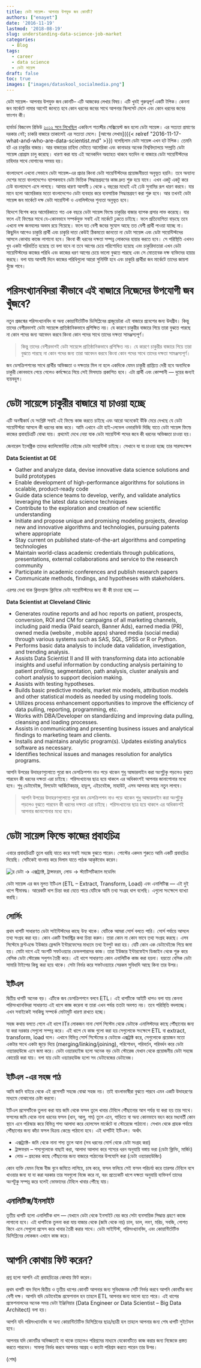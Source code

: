 ```yaml
---
title: ডেটা সায়েন্স- আপনার উপযুক্ত জব কোনটি?
authors: ["enayet"]
date: '2016-11-19'
lastmod: '2018-08-19'
slug: understanding-data-science-job-market
categories:
  - Blog
tags:
  - career
  - data science
  - ডেটা সায়েন্স
draft: false
toc: true
images: ["images/dataskool_socialmedia.png"]
---
```


ডেটা সায়েন্স- আপনার উপযুক্ত জব কোনটি– এটি আজকের লেখার বিষয়। এটি খুবই গুরুত্বপূর্ণ একটি টপিক। কেননা জব মার্কেটে নামার আগেই জানতে হবে কোন ধরনের জবের সাথে আপনার স্কিলসেট মেলে এবং কোন ধরনের জবের ফাংশন কী।

হার্ভার্ড বিজনেস রিভিউ [২০১২ সনে লিখেছিল](https://hbr.org/2012/10/data-scientist-the-sexiest-job-of-the-21st-century) একবিংশ শতাব্দীর সেক্সিয়েস্ট জব হলো ডেটা সায়েন্স। এর সত্যতা প্রমাণের দরকার নেই; চাকরি বাজারে তাকালেই এর সত্যতা মেলে। [আগের লেখায়]({{< relref "2016-11-17-what-and-who-are-data-scientist.md" >}}) বলেছিলাম ডেটা সায়েন্স এখন হট টপিক। তেমনি হট এর চাকুরির বাজার। আর বাজারের চাহিদা মেটাতে আমেরিকা এবং কানাডার অনেক বিশ্ববিদ্যালয়ে সম্প্রতি ডেটা সায়েন্স প্রোগ্রাম চালু করেছে। ধারণা করা যায় এই অনেকদিন অব্যাহত থাকবে যতদিন না বাজারে ডেটা সায়েন্টিস্টদের চাহিদার সাথে যোগানের সমন্বয় হয়।

বাংলাদেশে এখনো সেভাবে ডেটা সায়েন্স-এর প্রচার কিংবা ডেটা সায়েন্টিস্টদের প্রয়োজনীয়তা অনুভূত হয়নি। তবে অন্যান্য দেশের মতো বাংলাদেশেও ব্যাপকভাবে ডেটা ভিত্তিক সিদ্ধান্তগ্রহণের কাজ দ্রুত শুরু হয়ে যাবে। এখন একটু একটু করে ঢেউ বাংলাদেশে এসে লাগছে। আমার ধারণা আগামী ১ থেকে ২ বছরের মধ্যেই এই ঢেউ সুনামির রূপ ধারণ করবে। যার মানে হলো আমেরিকার মতো বাংলাদেশেও ডেটা ব্যবহার করে ব্যবসায়িক সিদ্ধান্তগ্রহণ করা শুরু হবে। আর তখনই ডেটা সায়েন্স জব মার্কেটে দক্ষ ডেটা সায়েন্টিস্ট ও এনালিস্টদের শুন্যতা অনুভূত হবে।

বিদেশে বিশেষ করে আমেরিকাতে গত এক বছরে ডেটা সায়েন্স ফিল্ডে চাকুরির বাজার ব্যাপক প্রসার লাভ করেছে। যার ফলে এই ফিল্ডের সাথে যে-কোনভাবে সম্পর্কযুক্ত সবাই এই মার্কেটে ঢুকতে চাইছে। ফলে প্রতিযোগিতা বাড়ছে তবে এখনো দক্ষ জনবলের অভাব রয়ে গিয়েছে। ফলে যত বেশী জবের সুযোগ আছে তত বেশী প্রার্থী পাওয়া যাচ্ছে না। কিছুদিন আগেও চাকুরি প্রার্থী এবং চাকুরি দাতা কেউই ঠিকমতো জানতো না ডেটা সায়েন্স এবং ডেটা সায়েন্টিস্টদের আসলে কোথায় কাজে লাগানো হবে। কিংবা কী ধরনের দক্ষতা সম্পন্ন লোকদের হায়ার করতে হবে। সে পরিস্থিতি এখনও খুব একটা পরিবর্তিত হয়েছে তা বলা যাবে না তবে আগের চেয়ে পরিশোধিত হয়েছে এবং চাকুরিদাতারা এখন ডেটা সায়েন্টিস্টদের কাজের পরিধি এবং কাজের ধরণ আগের চেয়ে ভালো বুঝতে পারছে এবং সে মোতাবেক দক্ষ ব্যক্তিদের হায়ার করছে। বলা যায় আগামী দিনে কাজের পরিধিগুলো আরো সুনির্দিষ্ট হবে এবং চাকুরি প্রার্থীরা জব মার্কেটে তাদের জায়গা খুঁজে পাবে।

# পরিসংখ্যানবিদরা কীভাবে এই বাজারে নিজেদের উপযোগী জব খুঁজবে?

নতুন প্রজন্মের পরিসংখ্যানবিদ বা অন্য কোয়ান্টিটেটিভ ডিসিপ্লিনের গ্রাজুয়েটরা এই বাজারে প্রবেশের জন্য উদগ্রীব। কিন্তু তাদের বেশীরভাগই ডেটা সায়েন্সে প্রাতিষ্ঠানিকভাবে প্রশিক্ষিত নয়। যে কারণে চাকুরীর বাজারে গিয়ে তারা বুঝতে পারছে না কোন পদের জন্য আবেদন করবে কিংবা কোন পদের সাথে তাদের দক্ষতা সামঞ্জস্যপূর্ণ।

>কিন্তু তাদের বেশীরভাগই ডেটা সায়েন্সে প্রাতিষ্ঠানিকভাবে প্রশিক্ষিত নয়। যে কারণে চাকুরীর বাজারে গিয়ে তারা বুঝতে পারছে না কোন পদের জন্য তারা আবেদন করবে কিংবা কোন পদের সাথে তাদের দক্ষতা সামঞ্জস্যপূর্ণ।

জব ডেসক্রিপশনের সাথে প্রার্থীর অভিজ্ঞতা ও দক্ষতার মিল না হলে একদিকে যেমন চাকুরী প্রাপ্তিতে দেরী হবে অন্যদিকে চাকুরী কোনভাবে পেয়ে গেলেও কর্মক্ষেত্রে গিয়ে সেই মিসম্যাচ প্রকাশিত হবে। এটা প্রার্থী এবং কোম্পানী — দুয়ের জন্যই ব্যয়বহুল।

# ডেটা সায়েন্সে চাকুরীর বাজারে যা চাওয়া হচ্ছে
এটি অনস্বীকার্য যে সংশ্লিষ্ট সবাই এই ফিল্ডে কাজ করতে চাইছে এবং আরো অনেকেই উঁকি মেরে দেখছে যে ডেটা সায়েন্টিস্টরা আসলে কী ধরনের কাজ  করে। আমি এখানে এটা হাই-লেভেল ওভারভিউ দিচ্ছি যাতে ডেটা সায়েন্স ফিল্ডে কাজের প্রবাহচিত্রটি বোঝা যায়। প্রথমেই দেখে নেয়া যাক ডেটা সায়েন্টিস্ট পদের জবে কী ধরনের অভিজ্ঞতা চাওয়া হয়।

জেনারেল ইলেক্ট্রিক তাদের ক্যালিফোর্নিয়া বেইজে ডেটা সায়েন্টিস্ট চাইছে। সেখানে যা যা চাওয়া হচ্ছে তার সারসংক্ষেপ 

**Data Scientist at GE**

- Gather and analyze data, devise innovative data science solutions and build prototypes
- Enable development of high-performance algorithms for solutions in scalable, product-ready code
- Guide data science teams to develop, verify, and validate analytics leveraging the latest data science techniques
- Contribute to the exploration and creation of new scientific understanding
- Initiate and propose unique and promising modeling projects, develop new and innovative algorithms and technologies, pursuing patents where appropriate
- Stay current on published state-of-the-art algorithms and competing technologies
- Maintain world-class academic credentials through publications, presentations, external collaborations and service to the research community
- Participate in academic conferences and publish research papers
- Communicate methods, findings, and hypotheses with stakeholders.

এরপর দেখা যাক ক্লিভল্যান্ড ক্লিনিকে ডেটা সায়েন্টিস্টদের জন্য কী কী চাওয়া হচ্ছে —

**Data Scientist at Cleveland Clinic**

- Generates routine reports and ad hoc reports on patient, prospects, conversion, ROI and CM for campaigns of all marketing channels, including paid media (Paid search, Banner Ads), earned media (PR), owned media (website , mobile apps) shared media (social media) through various systems such as SAS, SQL, SPSS or R or Python.
- Performs basic data analysis to include data validation, investigation, and trending analysis.
- Assists Data Scientist II and III with transforming data into actionable insights and useful information by conducting analysis pertaining to patient profiling, segmentation, path analysis, cluster analysis and cohort analysis to support decision making.
- Assists with testing hypotheses.
- Builds basic predictive models, market mix models, attribution models and other statistical models as needed by using modeling tools.
- Utilizes process enhancement opportunities to improve the efficiency of data pulling, reporting, programming, etc.
- Works with DBA/Developer on standardizing and improving data pulling, cleansing and loading processes.
- Assists in communicating and presenting business issues and analytical findings to marketing team and clients.
- Installs and maintains analytic program(s). Updates existing analytics software as necessary.
- Identifies technical issues and manages resolution for analytics programs.

আপনি উপরের উদাহরণগুলোতে পুরো জব ডেসক্রিপশন নাও পড়ে থাকেন শুধু আন্ডারলাইন করা অংশুটুকু পড়লেও বুঝতে পারবেন কী ধরনের দক্ষতা এরা চাইছে। পরিসংখ্যানের ছাত্র হয়ে থাকলে এর অধিকাংশই আপনার জানাশোনার মধ্যে হবে। শুধু ডেটাবেইজ, বিগডেটা আর্কিটেকচার, হাডুপ, এইচবেইজ, মাহাউট, এসব আপনার কাছে নতুন লাগবে।

>আপনি উপরের উদাহরণগুলোতে পুরো জব ডেসক্রিপশন নাও পড়ে থাকেন শুধু আন্ডারলাইন করা অংশুটুকু পড়লেও বুঝতে পারবেন কী ধরনের দক্ষতা এরা চাইছে। পরিসংখ্যানের ছাত্র হয়ে থাকলে এর অধিকাংশই আপনার জানাশোনার মধ্যে হবে।

# ডেটা সায়েন্স ফিল্ডে কাজের প্রবাহচিত্র
এবারে প্রবাহচিত্রটি তুলে ধরছি যাতে করে সবাই সহজে বুঝতে পারেন। পোস্টের একদম শুরুতে আমি একটি প্রবাহচিত্র দিয়েছি। সেটিকেই বাংলায় করে দিলাম যাতে পাঠক আকৃষ্টবোধ করেন।

![র ডেটা -> এক্সট্র্যাক্ট, ট্রান্সফরম, লোড -> স্ট্যাটিসটিক্যাল মডেলিং](/images/etl-bangla.png "র ডেটা -> এক্সট্র্যাক্ট, ট্রান্সফরম, লোড -> স্ট্যাটিসটিক্যাল মডেলিং")

ডেটা সায়েন্স এর জব মূলত ইটিএল (ETL – Extract, Transform, Load) এবং এনালিটিক্স — এই দুই ধাপে সীমাবদ্ধ। আরেকটি ধাপ চিন্তা করা যেতে পারে যেটিকে আমি তথ্য সংগ্রহ ধাপ বলেছি। এগুলো সংক্ষেপে ব্যাখ্যা করছি।

## সোর্সিং

প্রথম ধাপটি সাধারণত ডেটা সাইন্টিস্টদের কাছে উহ্য থাকে। যেটিকে আমরা সোর্স বলতে পারি। সোর্স পর্যায়ে আসলে তথ্য সংগ্রহ করা হয়। কোন একটি ইন্ডাস্ট্রির কথা চিন্তা করুন। তারা কোন না কোন ভাবে তথ্য সংগ্রহ করছে। এসব সিস্টেমে ফ্রন্টএন্ডে ইউজার ফ্রেন্ডলি ইন্টারফেসের মাধ্যমে তথ্য ইনপুট করা হয়। যেটি কোন এক ডেটাবেইজে গিয়ে জমা হয়। মোটা দাগে এই অংশটি সফটওয়্যার ডেভলপারদের কাজ। তারা ইউজার ইন্টারফেইস ডিজাইন থেকে শুরু করে বেসিক ডেটা স্টোরেজ সলুশন তৈরী করে। এই ধাপে সাধারণত কোন এনালিটিক কাজ করা হয়না। হয়তো বেসিক ডেটা সামারি টাইপের কিছু করা হয়ে থাকে। সেটা নির্ভর করে সফটওয়্যারে সেরকম সুবিধাদি আছে কিনা তার উপর।

## ইটিএল
দ্বিতীয় ধাপটি অনেক বড়। এটিকে জব ডেসক্রিপশনে বলবে ETL। এই ধাপটিকে আইটি ধাপও বলা যায় কেননা পরিসংখ্যানবিদরা সাধারণত এই ধাপে কাজ করেনা বা তারা এখন পর্যন্ত ততটা অবগত নয়। তবে পরিস্থিতি বদলাচ্ছে। এখন সবাইকেই সবকিছু সম্পর্কে মোটামুটি ধারণা রাখতে হচ্ছে।

সহজ কথায় বলতে গেলে এই ধাপে ITর লোকজন নানা সোর্স সিস্টেম থেকে ডেটাকে এনালিস্টদের কাছে পৌঁছানোর জন্য যা করা দরকার সেগুলো সম্পন্ন করে। এই ধাপে যে কাজ গুলো করা হয় সেগুলোকে সংক্ষেপে ETL বা extract, transform, load বলে। এখানে বিভিন্ন সোর্স সিস্টেমের র ডেটাকে এক্সট্রাক্ট করে, সেগুলোকে প্রয়োজন মতো একটার সাথে একটা জুড়ে দিয়ে (merging/linking/joining), পরিশোধন, পরিবর্তন, পরিবর্ধন করে ডেটা ওয়্যারহাউজে এনে জমা করে। ডেটা ওয়্যারহাইজ হলো অনেক বড় ডেটা স্টোরেজ যেখান থেকে প্রয়োজনীয় ডেটা সহজে কোয়েরি করা যায়। বলা যায় ডেটা ওয়্যারহাউজ হলো সব ডেটাবেজের ডেটাবেজ।

## ইটিএল -এর সহজ পাঠ
আমি জানি বাইরে থেকে এই প্রসেসটি সহজে বোঝা সহজ নয়। তাই বাংলাভাষীরা বুঝতে পারবে এমন একটি উদাহরণের মাধ্যমে বোঝানোর চেষ্টা করবো।

ইটিএল প্রসেসটিকে তুলনা করা যায় জমি থেকে ফসল তুলে খাবার টেবিলে পৌঁছানোর আগ পর্যন্ত যা করা হয় তার সাথে। ফসলের জমি থেকে নানা ধরনের ফসল (ধান, আলু, গম) তুলে এনে, গাড়িতে বা অন্য কোনভাবে বহন করে মধ্যবর্তী কোন স্থানে এনে পরিস্কার করে বিভিন্ন শস্য আলাদা করে  হোলসেল মার্কেটে বা স্টোরেজে পাঠানো। সেখান থেকে গ্রাহক পর্যায়ে পৌঁছানোর জন্য কাঁচা ফসল বিক্রয় কেন্দ্রে পাঠানো হবে। এই ধাপটিই ইটিএল। অর্থাৎ

- এক্সট্র্যাক্ট-  জমি থেকে নানা শস্য তুলে আনা (সব ধরনের সোর্স থেকে ডেটা সংগ্রহ করা)
- ট্রান্সফরম – শস্যগুলোকে বাছাই করা,  আলাদা আলাদা করে শস্যের ধরন অনুযায়ি বস্তায় ভরা (ডেটা ক্লিনিং, মার্জিং)
- লোড – গ্রহকের কাছে পৌঁছানোর জন্য বাজারে পাঠানোর উপযোগি করা (ডেটা ওয়্যারহাউজিং)

কোন ব্যক্তি যেমন নিজে বীজ বুনে জমিতে লাগিয়ে, চাষ করে, ফসল ফলিয়ে সেই ফসল পরিচর্যা করে তারপর টেবিলে বসে খাওয়ার জন্য যা যা করা দরকার তার সবগুলো নিজে করে না, বরং প্রত্যেকটি ধাপে দক্ষতা অনুযায়ি ব্যক্তিবর্গ তাদের অংশটুকু সম্পন্ন করে বলেই ভোক্তাদের টেবিলে খাবার পৌঁছে যায়।

## এনালিটিক্স/ইনসাইট
তৃতীয় ধাপটি হলো এনালিটিক ধাপ — যেখানে ডেটা থেকে ইনসাইট বের করে সেটা ব্যবসায়িক সিদ্ধান্ত গ্রহণে কাজে লাগানো হবে। এই ধাপটিকে তুলনা করা যায় বাজার থেকে (জমি থেকে নয়) চাল, ডাল, লবণ, মরিচ, সবজি, গোশত কিনে এনে সেগুলো প্রসেস করে খাবার তৈরী করার সাথে। ডেটা সাইন্টিস্ট, পরিসংখ্যানবিদ, এবং কোয়ান্টিটেটিভ ডিসিপ্লিনের লোকজন এখানে কাজ করে।

# আপনি কোথায় ফিট করেন?
প্রশ্ন হলো আপনি এই প্রবাহচিত্রের কোথায় ফিট করেন।

প্রথম ধাপটি বাদ দিলে দ্বিতীয় ও তৃতীয় ধাপের কোনটি আপনার জন্য সুবিধাজনক সেটি নির্ভর করবে আপনি কোনটির জন্য বেশী দক্ষ। আপনি যদি ডেটাবেইজ প্রফেশনাল হন তাহলে ETL আপনার জন্য ভালো হতে পারে। এই ধাপের প্রফেশনালদের অনেক সময় ডেটা ইঞ্জিনিয়ার (Data Engineer or Data Scientist – Big Data Architect) বলা হয়।

আপনি যদি পরিসংখ্যানবিদ বা অন্য কোয়ান্টিটেটিভ ডিসিপ্লিনের ছাত্র/ছাত্রী হল তাহলে আপনার জন্য শেষ ধাপটি সুইটেবল হবে।

আপনার যদি কোনটির অভিজ্ঞতাই না থাকে তাহলেও পরিশ্রমের মাধ্যমে যেকোনটিতে কাজ করার জন্য নিজেকে প্রস্তত করতে পারবেন। সাফল্য নির্ভর করবে আপনার আগ্রহ ও কতটা পরিশ্রম করতে পারেন তার উপর।

(শেষ)
